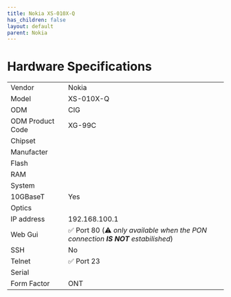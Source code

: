 ```yaml
---
title: Nokia XS-010X-Q
has_children: false
layout: default
parent: Nokia
---
```


# Hardware Specifications

|                  |                                                                                  |
| ---------------- | -------------------------------------------------------------------------------- |
| Vendor           | Nokia                                                                            |
| Model            | XS-010X-Q                                                                        |
| ODM              | CIG                                                                              |
| ODM Product Code | XG-99C                                                                           |
| Chipset          |                                                                                  |
| Manufacter       |                                                                                  |
| Flash            |                                                                                  |
| RAM              |                                                                                  |
| System           |                                                                                  |
| 10GBaseT         | Yes                                                                              |
| Optics           |                                                                                  |
| IP address       | 192.168.100.1                                                                    |
| Web Gui          | ✅ Port 80 (⚠️ *only available when the PON connection **IS NOT** estabilished*)|
| SSH              | No                                                                               |
| Telnet           | ✅ Port 23                                                                       |
| Serial           |                                                                                  |
| Form Factor      | ONT                                                                              |
